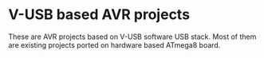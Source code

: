 V-USB based AVR projects
========================

These are AVR projects based on V-USB software USB stack. Most of them are existing projects ported on hardware based ATmega8 board.

